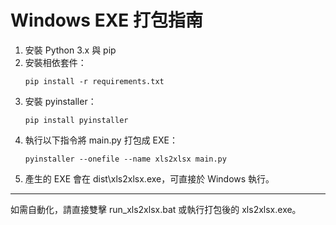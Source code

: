 # Windows EXE 打包指南

1. 安裝 Python 3.x 與 pip
2. 安裝相依套件：
   ```
   pip install -r requirements.txt
   ```
3. 安裝 pyinstaller：
   ```
   pip install pyinstaller
   ```
4. 執行以下指令將 main.py 打包成 EXE：
   ```
   pyinstaller --onefile --name xls2xlsx main.py
   ```
5. 產生的 EXE 會在 dist\xls2xlsx.exe，可直接於 Windows 執行。

---
如需自動化，請直接雙擊 run_xls2xlsx.bat 或執行打包後的 xls2xlsx.exe。
